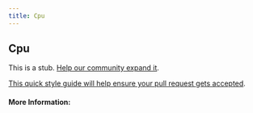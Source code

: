 ```yaml
---
title: Cpu
---
```


## Cpu

This is a stub. [Help our community expand it](https://github.com/freeCodeCamp/guide-articles/tree/master/articles/Computer-Hardware/CPU/index.md).

[This quick style guide will help ensure your pull request gets accepted](https://github.com/freeCodeCamp/guide-articles/blob/master/README.md).

<!-- The article goes here, in GitHub-flavored Markdown. Feel free to add YouTube videos, images, and CodePen/JSBin embeds  -->

#### More Information:
<!-- Please add any articles you think might be helpful to read before writing the article -->


